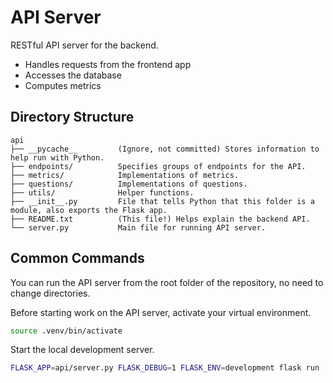 # API Server

RESTful API server for the backend.

- Handles requests from the frontend app
- Accesses the database
- Computes metrics

## Directory Structure

```
api
├── __pycache__         (Ignore, not committed) Stores information to help run with Python.
├── endpoints/          Specifies groups of endpoints for the API.
├── metrics/            Implementations of metrics.
├── questions/          Implementations of questions.
├── utils/              Helper functions.
├── __init__.py         File that tells Python that this folder is a module, also exports the Flask app.
├── README.txt          (This file!) Helps explain the backend API.
└── server.py           Main file for running API server.
```

## Common Commands

You can run the API server from the root folder of the repository, no need to change directories.

Before starting work on the API server, activate your virtual environment.

```bash
source .venv/bin/activate
```

Start the local development server.

```bash
FLASK_APP=api/server.py FLASK_DEBUG=1 FLASK_ENV=development flask run
```

